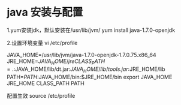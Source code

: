 # java 安装与配置


1.yum安装jdk，默认安装在/usr/lib/jvm/
yum install java-1.7.0-openjdk

2.设置环境变量
vi /etc/profile

JAVA_HOME=/usr/lib/jvm/java-1.7.0-openjdk-1.7.0.75.x86_64
JRE_HOME=$JAVA_HOME/jre
CLASS_PATH=.:$JAVA_HOME/lib/dt.jar:$JAVA_HOME/lib/tools.jar:$JRE_HOME/lib
PATH=$PATH:$JAVA_HOME/bin:$JRE_HOME/bin
export JAVA_HOME JRE_HOME CLASS_PATH PATH

配置生效
source /etc/profile
